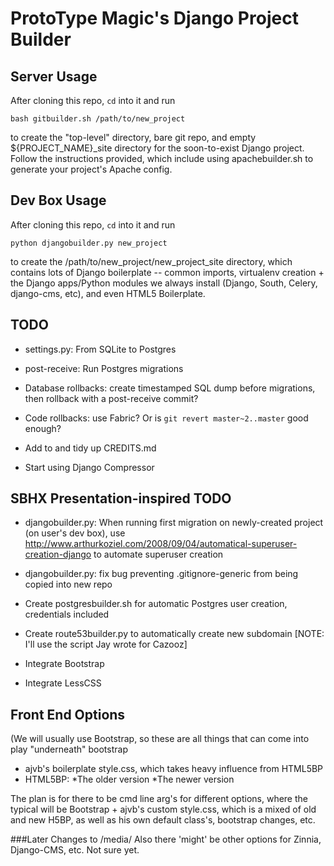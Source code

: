 ProtoType Magic's Django Project Builder
========================================

## Server Usage

After cloning this repo, `cd` into it and run

    bash gitbuilder.sh /path/to/new_project

to create the "top-level" directory, bare git repo, and empty
${PROJECT_NAME}_site directory for the soon-to-exist Django project.
Follow the instructions provided, which include using apachebuilder.sh
to generate your project's Apache config.


## Dev Box Usage

After cloning this repo, `cd` into it and run

    python djangobuilder.py new_project

to create the /path/to/new_project/new_project_site directory, which
contains lots of Django boilerplate -- common imports, virtualenv
creation + the Django apps/Python modules we always install (Django,
South, Celery, django-cms, etc), and even HTML5 Boilerplate.


## TODO

* settings.py: From SQLite to Postgres

* post-receive: Run Postgres migrations

* Database rollbacks: create timestamped SQL dump before migrations, then rollback with a post-receive commit?

* Code rollbacks: use Fabric? Or is `git revert master~2..master` good enough?

* Add to and tidy up CREDITS.md

* Start using Django Compressor

## SBHX Presentation-inspired TODO

* djangobuilder.py: When running first migration on newly-created project (on user's dev box), use http://www.arthurkoziel.com/2008/09/04/automatical-superuser-creation-django to automate superuser creation

* djangobuilder.py: fix bug preventing .gitignore-generic from being copied into new repo

* Create postgresbuilder.sh for automatic Postgres user creation, credentials included

* Create route53builder.py to automatically create new subdomain [NOTE: I'll use the script Jay wrote for Cazooz]

* Integrate Bootstrap

* Integrate LessCSS

## Front End Options
(We will usually use Bootstrap, so these are all things that can come into
play "underneath" bootstrap

* ajvb's boilerplate style.css, which takes heavy influence from HTML5BP
* HTML5BP:
    *The older version
    *The newer version

The plan is for there to be cmd line arg's for different options, where the
typical will be Bootstrap + ajvb's custom style.css, which is a mixed of old
and new H5BP, as well as his own default class's, bootstrap changes, etc. 

###Later Changes to /media/
Also there 'might' be other options for Zinnia, Django-CMS, etc. Not sure yet.

